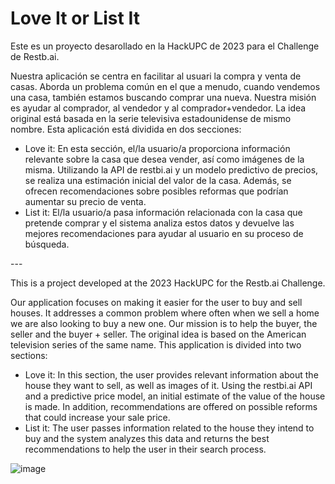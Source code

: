 # Love It or List It

Este es un proyecto desarollado en la HackUPC de 2023 para el Challenge de Restb.ai.

Nuestra aplicación se centra en facilitar al usuari la compra y venta de casas. Aborda un problema común en el que a menudo, cuando vendemos una casa, también estamos buscando comprar una nueva. Nuestra misión es ayudar al comprador, al vendedor y al comprador+vendedor. La idea original está basada en la serie televisiva estadounidense de mismo nombre. Esta aplicación está dividida en dos secciones:
<ul>
  <li>Love it: En esta sección, el/la usuario/a proporciona información relevante sobre la casa que desea vender, así como imágenes de la misma. Utilizando la API de restbi.ai y un modelo predictivo de precios, se realiza una estimación inicial del valor de la casa. Además, se ofrecen recomendaciones sobre posibles reformas que podrían aumentar su precio de venta.</li>
  <li>List it: El/la usuario/a pasa información relacionada con la casa que pretende comprar y el sistema analiza estos datos y devuelve las mejores recomendaciones para ayudar al usuario en su proceso de búsqueda.</li>
 </ul>
 ---
 
 This is a project developed at the 2023 HackUPC for the Restb.ai Challenge.

Our application focuses on making it easier for the user to buy and sell houses. It addresses a common problem where often when we sell a home we are also looking to buy a new one. Our mission is to help the buyer, the seller and the buyer + seller. The original idea is based on the American television series of the same name. This application is divided into two sections:
<ul>
<li>Love it: In this section, the user provides relevant information about the house they want to sell, as well as images of it. Using the restbi.ai API and a predictive price model, an initial estimate of the value of the house is made. In addition, recommendations are offered on possible reforms that could increase your sale price.</li>
<li>List it: The user passes information related to the house they intend to buy and the system analyzes this data and returns the best recommendations to help the user in their search process.</li>
 </ul>


![image](https://github.com/orlandoroldan/LoveItorListIt/assets/103830755/89858239-58fa-4f6b-8cbf-3fb946963205)
